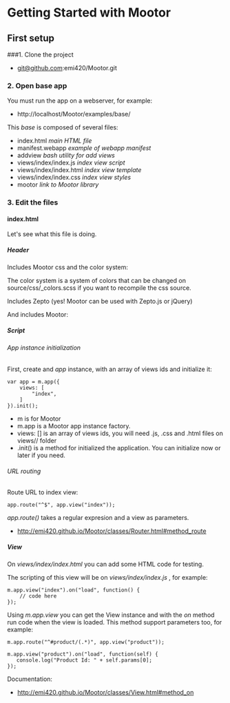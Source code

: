 # Getting Started with Mootor


## First setup


###1. Clone the project

* git@github.com:emi420/Mootor.git

### 2. Open base app

You must run the app on a webserver, for example:

* http://localhost/Mootor/examples/base/

This *base* is composed of several files:

* index.html  *main HTML file*
* manifest.webapp *example of webapp manifest*
* addview *bash utility for add views*
* views/index/index.js *index view script*
* views/index/index.html *index view template*
* views/index/index.css *index view styles*
* mootor *link to Mootor library*

### 3. Edit the files

#### index.html

Let's see what this file is doing.

##### Header

Includes Mootor css and the color system:

  <link rel="stylesheet" href="mootor/css/mootor.css">
  <link rel="stylesheet" href="mootor/css/color.css">

The color system is a system of colors that can be changed on source/css/_colors.scss if you want to recompile the css source.

Includes Zepto (yes! Mootor can be used with Zepto.js or jQuery)

  <script type="text/javascript" src="mootor/js/zepto-bundle.js"></script>

And includes Mootor:

  <script type="text/javascript" src="mootor/js/mootor.js"></script>
  
##### Script

###### App instance initialization

First, create and *app* instance, with an array of views ids and initialize it:
  
    var app = m.app({
        views: [
            "index",
        ]
    }).init();

* m is for Mootor 
* m.app is a Mootor app instance factory.
* views: [] is an array of views ids, you will need .js, .css and .html files on views/<view id>/ folder
* .init() is a method for initialized the application. You can initialize now or later if you need.

###### URL routing

Route URL to index view:

    app.route("^$", app.view("index"));

*app.route()* takes a regular expresion and a view as parameters.

* http://emi420.github.io/Mootor/classes/Router.html#method_route


##### View

On *views/index/index.html* you can add some HTML code for testing.

The scripting of this view will be on *views/index/index.js* , for example:

    m.app.view("index").on("load", function() {
        // code here
    });

Using *m.app.view* you can get the View instance and with the *on* method run code when the view is loaded.  This method support parameters too, for example:

    m.app.route("^#product/(.*)", app.view("product"));

    m.app.view("product").on("load", function(self) {
       console.log("Product Id: " + self.params[0];
    });

Documentation:

* http://emi420.github.io/Mootor/classes/View.html#method_on







